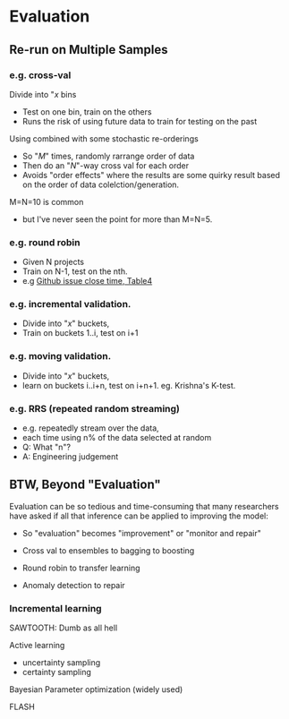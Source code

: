 # Evaluation

## Re-run on Multiple Samples

###  e.g. cross-val

Divide into "_x_ bins

- Test on one bin, train on the others
- Runs the risk of using future data
  to train for testing on the past

Using combined with some stochastic re-orderings

- So "_M_" times, randomly rarrange order of data
- Then do an "_N_"-way cross val for each order
- Avoids "order effects" where the results are  some quirky result based on the order of data colelction/generation.

M=N=10 is common

- but I've never seen the point for more than M=N=5.

### e.g. round robin

- Given N projects
- Train on N-1, test on the nth.
- e.g [Github issue close time, Table4](https://arxiv.org/pdf/1702.07735.pdf)

###  e.g. incremental validation. 

- Divide into "_x_" buckets, 
- Train on buckets 1..i, test on i+1

###  e.g. moving validation. 

- Divide into "_x_"
        buckets, 
- learn on buckets i..i+n, test
	on i+n+1. eg. Krishna's K-test.

### e.g. RRS (repeated random streaming)

- e.g. repeatedly stream over the data, 
- each time using n% of the data selected at random
- Q: What "n"? 
- A: Engineering judgement 

## BTW, Beyond "Evaluation"

Evaluation can be so tedious and time-consuming that many researchers have asked
if all that inference can be applied to improving the model:

- So "evaluation" becomes "improvement" or "monitor and repair"

- Cross val to ensembles to bagging to boosting

- Round robin
to transfer learning 

- Anomaly detection
to repair 

### Incremental learning

SAWTOOTH: Dumb as all hell

Active learning

- uncertainty sampling
- certainty sampling

Bayesian Parameter optimization (widely used)

FLASH
